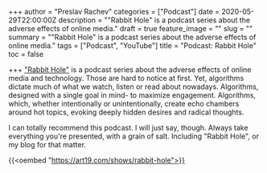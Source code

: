 +++
author = "Preslav Rachev"
categories = ["Podcast"]
date = 2020-05-29T22:00:00Z
description = "\"Rabbit Hole\" is a podcast series about the adverse effects of online media."
draft = true
feature_image = ""
slug = ""
summary = "\"Rabbit Hole\" is a podcast series about the adverse effects of online media."
tags = ["Podcast", "YouTube"]
title = "Podcast: Rabbit Hole"
toc = false

+++
["Rabbit Hole"](https://art19.com/shows/rabbit-hole) is a podcast series about the adverse effects of online media and technology. Those are hard to notice at first. Yet, algorithms dictate much of what we watch, listen or read about nowadays. Algorithms, designed with a single goal in mind- to maximize engagement. Algorithms, which, whether intentionally or unintentionally, create echo chambers around hot topics, evoking deeply hidden desires and radical thoughts.

I can totally recommend this podcast. I will just say, though. Always take everything you're presented, with a grain of salt. Including "Rabbit Hole", or my blog for that matter.

{{<oembed "https://art19.com/shows/rabbit-hole">}}